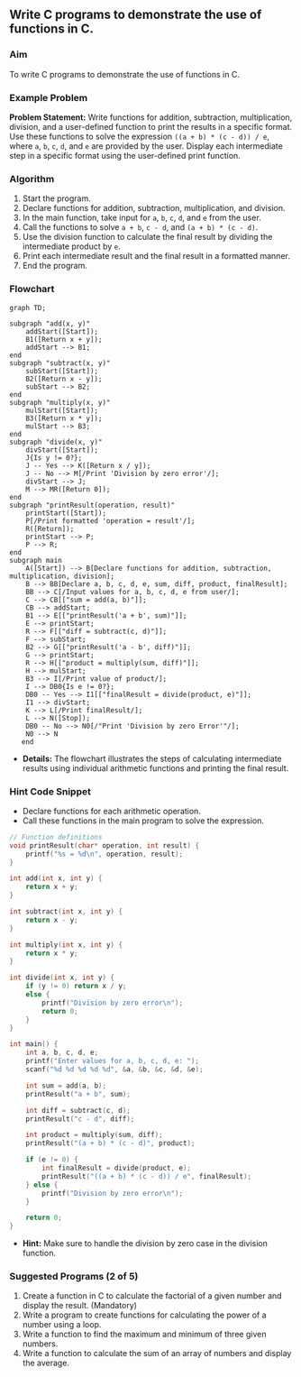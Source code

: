 
## Write C programs to demonstrate the use of functions in C.

### Aim
To write C programs to demonstrate the use of functions in C.

### Example Problem
**Problem Statement:** Write functions for addition, subtraction, multiplication, division, and a user-defined function to print the results in a specific format. Use these functions to solve the expression `((a + b) * (c - d)) / e`, where `a`, `b`, `c`, `d`, and `e` are provided by the user. Display each intermediate step in a specific format using the user-defined print function.

### Algorithm
1. Start the program.
2. Declare functions for addition, subtraction, multiplication, and division.
3. In the main function, take input for `a`, `b`, `c`, `d`, and `e` from the user.
4. Call the functions to solve `a + b`, `c - d`, and `(a + b) * (c - d)`.
5. Use the division function to calculate the final result by dividing the intermediate product by `e`.
6. Print each intermediate result and the final result in a formatted manner.
7. End the program.

### Flowchart
```mermaid
graph TD;

subgraph "add(x, y)" 
	addStart([Start]);
	B1([Return x + y]);
	addStart --> B1;
end
subgraph "subtract(x, y)"
	subStart([Start]);
	B2([Return x - y]);
	subStart --> B2;
end
subgraph "multiply(x, y)"
	mulStart([Start]);
	B3([Return x * y]);
	mulStart --> B3;
end
subgraph "divide(x, y)"
	divStart([Start]);
	J{Is y != 0?};
    J -- Yes --> K([Return x / y]);
    J -- No --> M[/Print 'Division by zero error'/];
    divStart --> J;
    M --> MR([Return 0]);
end
subgraph "printResult(operation, result)"
	printStart([Start]);
	P[/Print formatted 'operation = result'/];
	R([Return]);
	printStart --> P;
	P --> R;
end
subgraph main
    A([Start]) --> B[Declare functions for addition, subtraction, multiplication, division];
    B --> BB[Declare a, b, c, d, e, sum, diff, product, finalResult];
    BB --> C[/Input values for a, b, c, d, e from user/];
	C --> CB[["sum = add(a, b)"]];
	CB --> addStart;
	B1 --> E[["printResult('a + b', sum)"]];
    E --> printStart;
    R --> F[["diff = subtract(c, d)"]];
    F --> subStart;
    B2 --> G[["printResult('a - b', diff)"]];
    G --> printStart;
    R --> H[["product = multiply(sum, diff)"]];
    H --> mulStart;
    B3 --> I[/Print value of product/];
    I --> DB0{Is e != 0?};
    DB0 -- Yes --> I1[["finalResult = divide(product, e)"]];
    I1 --> divStart;
    K --> L[/Print finalResult/];
    L --> N([Stop]);
    DB0 -- No --> N0[/"Print 'Division by zero Error'"/];
    N0 --> N
   end
```
- **Details:** The flowchart illustrates the steps of calculating intermediate results using individual arithmetic functions and printing the final result.

### Hint Code Snippet
- Declare functions for each arithmetic operation.
- Call these functions in the main program to solve the expression.

```c
// Function definitions
void printResult(char* operation, int result) {
    printf("%s = %d\n", operation, result);
}

int add(int x, int y) {
    return x + y;
}

int subtract(int x, int y) {
    return x - y;
}

int multiply(int x, int y) {
    return x * y;
}

int divide(int x, int y) {
    if (y != 0) return x / y;
    else {
        printf("Division by zero error\n");
        return 0;
    }
}

int main() {
    int a, b, c, d, e;
    printf("Enter values for a, b, c, d, e: ");
    scanf("%d %d %d %d %d", &a, &b, &c, &d, &e);

    int sum = add(a, b);
    printResult("a + b", sum);

    int diff = subtract(c, d);
    printResult("c - d", diff);

    int product = multiply(sum, diff);
    printResult("(a + b) * (c - d)", product);

    if (e != 0) {
        int finalResult = divide(product, e);
        printResult("((a + b) * (c - d)) / e", finalResult);
    } else {
        printf("Division by zero error\n");
    }

    return 0;
}
```

- **Hint:** Make sure to handle the division by zero case in the division function.

### Suggested Programs (2 of 5)
1. Create a function in C to calculate the factorial of a given number and display the result. (Mandatory)
2. Write a program to create functions for calculating the power of a number using a loop.
3. Write a function to find the maximum and minimum of three given numbers.
5. Write a function to calculate the sum of an array of numbers and display the average.

<!--stackedit_data:
eyJoaXN0b3J5IjpbLTEyNTMwODgxMjgsLTEyOTM3MDIxMjBdfQ
==
-->